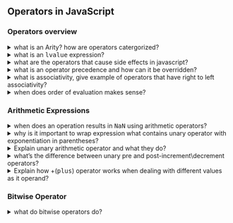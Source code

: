 ## Operators in JavaScript

### Operators overview

<details>
<br/>
  <summary>what is an Arity? how are operators catergorized?</summary>

- Arity refers to number of operands an operator expects to perform its operation.
- Operators are catergorized based on their arity:
  - **Unary** operator that accepts single operand.
  - **Binary** operator that accepts two operands
  - **Ternary** operator with three operands
  - unary - !(not), binary(+,-), ternary(?: )

</details>
<details>
<br/>
  <summary>what is an <kbd>lvalue</kbd> expression?</summary>

- Expression that can exists on the left side of assignment operator, lValue refers to left value.
- It refers to the memory location that can hold a value, it means we can assign a value to an lvalue.
- lvalue designates a location where data can be stored or modified.
- Example of ivalue are variable name, array elements, object properties.

</details>

<details>
<br/>
  <summary>what are the operators that cause side effects in javascript?</summary>

- Side effects refer to change in the state of a program caused by the operation itself not just the returned value.
- Example of such operators are
  - assignment operator, increment, decrement operators , delete, directly modify the variable values.
  - all the expression using this variable also change.
- Function call and object creation expression also have side effects, we need to be cautious when dealing with mutable state
</details>

<details>
<br/>
  <summary>what is an operator precedence and how can it be overridden?</summary>

  - The order in which javascript evaluates the operations within an expression.
  - The operator with higher precedence value is evaluated first.
  - We can group parts of the expression in a parentheses and force them to evaluate first.
  - Wrapping in parentheses only affect the precedence value not the associativity.
</details>

<details>
<br/>
  <summary>what is associativity, give example of operators that have right to left associativity?</summary>

  - Associativity refers to the order in which operators of the same precedence are evaluated.
  - Assignment ,exponentiation, unary(++, - -) and ternary conditional operator all these have right to left associativity
</details>

<details>
<br/>
  <summary>when does order of evaluation makes sense?</summary>

  - Order of evaluation makes sense when expression being evaluated has some side effects.
  - Helps in predicting the outcome and ensures program behaves as expected.
</details>

### Arithmetic Expressions

<details>
<br/>
  <summary>when does an operation results in <kbd>NaN</kbd> using arithmetic operators?</summary>

  - Arithmetic operators convert operands to numeric values if needed.
  - If any operand is NaN or cannot be converted to a number, the result is NaN.
    #### Specifically:
    - If an operand is NaN, the entire expression evaluates to NaN.
    - Strings that cannot be converted to numbers result in NaN.
    - undefined converts to NaN, so operations involving undefined result in NaN
    - null converts to 0, so operations involving null do not result in NaN unless combined with NaN or non-numeric values.
    - null+1 = 1
    - undefined + 1 = NaN.
</details>

<details>
<br/>
  <summary>why is it important to wrap expression what contains unary operator with exponentiation in parentheses?</summary>

  - new operators like exponentiation have some specific precedence rule that can lead to confusion especially when combined with unary operators.
  - Wrapping the unary operator and its operand in parentheses ensures the correct order of operations and avoids ambiguity.
  - !(2**3) / !(2)**3
</details>

<details>
<br/>
  <summary>Explain unary arithmetic operator and what they do?</summary>

  - unary operators accept single operand as its value, they have higher precedence value, they convert their operand to numeric value if needed.
  - Some of the unary operators are plus(+), minus(-), increment(++), decrement(- -).
  - unary plus and minus are often used to perform type coercion, increment and decrement are used to explicitly modify the variable value.
  - commonly used in expressions, loops and control flow structures.
  - Wrapping the unary operator and its operand in parentheses ensures the correct order of operations and avoids ambiguity.
</details>

<details>
<br/>
  <summary>what’s the difference between unary pre and post-increment\decrement operators?</summary>

  - Post-increment/decrement
    - returns the current value before modifying it, Useful when the original value is needed before updating.
  - pre-increment/decrement
    - returns the modified value after the increment/decrement operation, Useful when the updated value is needed immediately.
  - In both the cases the variable will be updated as intended, difference lies in the value they return.
</details>

<details>
<br/>
  <summary>Explain how +(<kbd>plus</kbd>) operator works when dealing with different values as it operand?</summary>

  - The + operator gives preference to concatenation. If either operand is a string, it converts the other operand to a string and performs concatenation.
  - If neither operand is a string, it attempts numeric conversion if possible and performs the addition operation.
  - If either operand is an object, it uses the object-to-primitive conversion algorithm. If the resultant primitive value is a string, it converts the other operand to a string (to concatenate). Otherwise, it tries to convert to a numeric value (for a numeric operation or resulting in NaN).
</details>

### Bitwise Operator

<details>
<br/>
  <summary>what do bitwise operators do?</summary>

  - Bitwise operators deal with numeric values at binary level, manipulating individual bits of a numeric value.
  - Providing way to perform operations at a low level.
</details>


